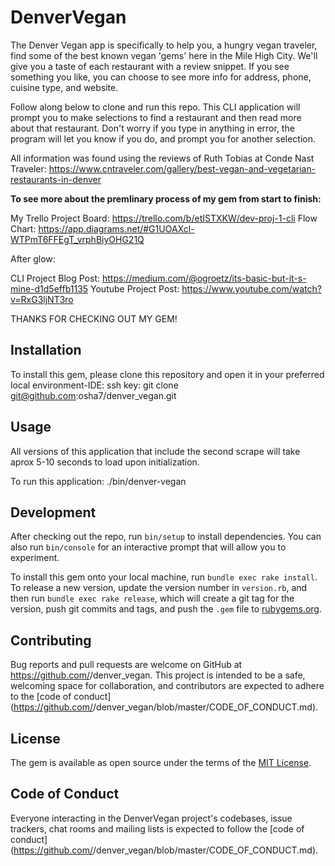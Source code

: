 # DenverVegan

The Denver Vegan app is specifically to help you, a hungry vegan traveler, find some of the best known vegan 'gems' here in the Mile High City.  We'll give you a taste of each restaurant with a review snippet.  If you see something you like, you can choose to see more info for address, phone, cuisine type, and website.

Follow along below to clone and run this repo.
This CLI application will prompt you to make selections to find a restaurant and then read more about that restaurant.  Don't worry if you type in anything in error, the program will let you know if you do, and prompt you for another selection.

All information was found using the reviews of Ruth Tobias at Conde Nast Traveler:
https://www.cntraveler.com/gallery/best-vegan-and-vegetarian-restaurants-in-denver

****To see more about the premlinary process of my gem from start to finish:****

My Trello Project Board: https://trello.com/b/etISTXKW/dev-proj-1-cli
Flow Chart: https://app.diagrams.net/#G1UOAXcl-WTPmT6FFEgT_vrphBiyOHG21Q

After glow:

CLI Project Blog Post: https://medium.com/@ogroetz/its-basic-but-it-s-mine-d1d5effb1135
Youtube Project Post: https://www.youtube.com/watch?v=RxG3ljNT3ro

THANKS FOR CHECKING OUT MY GEM!


## Installation

To install this gem, please clone this repository and open it in your preferred local environment-IDE:
ssh key:
git clone git@github.com:osha7/denver_vegan.git


## Usage

All versions of this application that include the second scrape will take aprox 5-10 seconds to load upon initialization. 

To run this application: ./bin/denver-vegan


## Development

After checking out the repo, run `bin/setup` to install dependencies. You can also run `bin/console` for an interactive prompt that will allow you to experiment.

To install this gem onto your local machine, run `bundle exec rake install`. To release a new version, update the version number in `version.rb`, and then run `bundle exec rake release`, which will create a git tag for the version, push git commits and tags, and push the `.gem` file to [rubygems.org](https://rubygems.org).

## Contributing

Bug reports and pull requests are welcome on GitHub at https://github.com/<github username>/denver_vegan. This project is intended to be a safe, welcoming space for collaboration, and contributors are expected to adhere to the [code of conduct](https://github.com/<github username>/denver_vegan/blob/master/CODE_OF_CONDUCT.md).


## License

The gem is available as open source under the terms of the [MIT License](https://opensource.org/licenses/MIT).

## Code of Conduct

Everyone interacting in the DenverVegan project's codebases, issue trackers, chat rooms and mailing lists is expected to follow the [code of conduct](https://github.com/<github username>/denver_vegan/blob/master/CODE_OF_CONDUCT.md).
